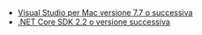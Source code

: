 * [Visual Studio per Mac versione 7.7 o successiva](https://visualstudio.microsoft.com/downloads/)
* [.NET Core SDK 2.2 o versione successiva](https://www.microsoft.com/net/download/all)